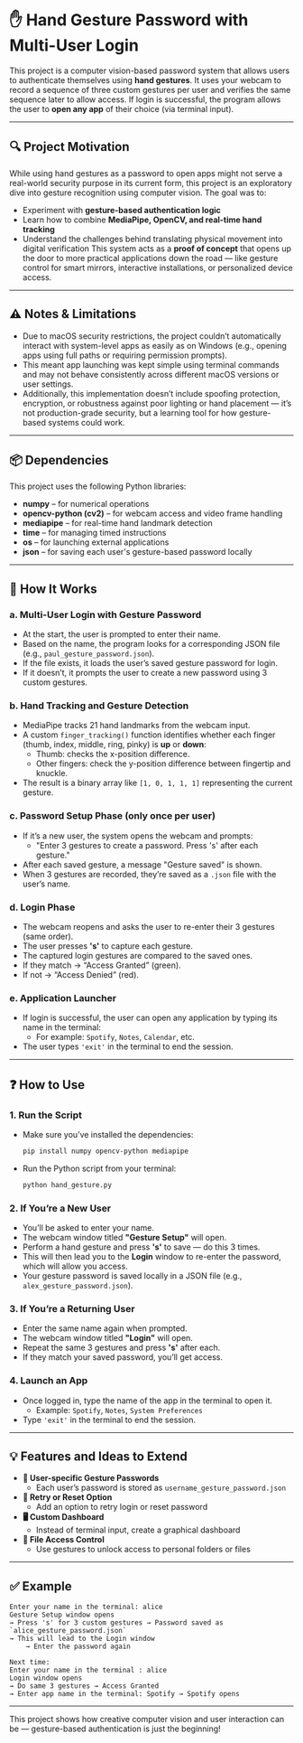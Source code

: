 # ✋ Hand Gesture Password with Multi-User Login

This project is a computer vision-based password system that allows users to authenticate themselves using **hand gestures**. It uses your webcam to record a sequence of three custom gestures per user and verifies the same sequence later to allow access. If login is successful, the program allows the user to **open any app** of their choice (via terminal input).

---

## 🔍 Project Motivation

While using hand gestures as a password to open apps might not serve a real-world security purpose in its current form, this project is an exploratory dive into gesture recognition using computer vision.
The goal was to:
- Experiment with **gesture-based authentication logic**
- Learn how to combine **MediaPipe, OpenCV, and real-time hand tracking**
- Understand the challenges behind translating physical movement into digital verification
This system acts as a **proof of concept** that opens up the door to more practical applications down the road — like gesture control for smart mirrors, interactive installations, or personalized device access.

---

## ⚠️ Notes & Limitations

- Due to macOS security restrictions, the project couldn’t automatically interact with system-level apps as easily as on Windows (e.g., opening apps using full paths or requiring permission prompts).
- This meant app launching was kept simple using terminal commands and may not behave consistently across different macOS versions or user settings.
- Additionally, this implementation doesn’t include spoofing protection, encryption, or robustness against poor lighting or hand placement — it’s not production-grade security, but a learning tool for how gesture-based systems could work.

---

## 📦 Dependencies

This project uses the following Python libraries:

- **numpy** – for numerical operations
- **opencv-python (cv2)** – for webcam access and video frame handling
- **mediapipe** – for real-time hand landmark detection
- **time** – for managing timed instructions
- **os** – for launching external applications
- **json** – for saving each user's gesture-based password locally

---

## 🔁 How It Works

### a. Multi-User Login with Gesture Password
- At the start, the user is prompted to enter their name.
- Based on the name, the program looks for a corresponding JSON file (e.g., `paul_gesture_password.json`).
- If the file exists, it loads the user’s saved gesture password for login.
- If it doesn’t, it prompts the user to create a new password using 3 custom gestures.

### b. Hand Tracking and Gesture Detection
- MediaPipe tracks 21 hand landmarks from the webcam input.
- A custom `finger_tracking()` function identifies whether each finger (thumb, index, middle, ring, pinky) is **up** or **down**:
    - Thumb: checks the x-position difference.
    - Other fingers: check the y-position difference between fingertip and knuckle.
- The result is a binary array like `[1, 0, 1, 1, 1]` representing the current gesture.

### c. Password Setup Phase (only once per user)
- If it’s a new user, the system opens the webcam and prompts:
    - "Enter 3 gestures to create a password. Press 's' after each gesture."
- After each saved gesture, a message "Gesture saved" is shown.
- When 3 gestures are recorded, they’re saved as a `.json` file with the user’s name.

### d. Login Phase
- The webcam reopens and asks the user to re-enter their 3 gestures (same order).
- The user presses **'s'** to capture each gesture.
- The captured login gestures are compared to the saved ones.
- If they match → “Access Granted” (green).
- If not → “Access Denied” (red).

### e. Application Launcher
- If login is successful, the user can open any application by typing its name in the terminal:
    - For example: `Spotify`, `Notes`, `Calendar`, etc.
- The user types `'exit'`  in the terminal to end the session.

---

## ❓ How to Use

### 1. Run the Script
- Make sure you’ve installed the dependencies:
  ```bash
  pip install numpy opencv-python mediapipe
  ```
- Run the Python script from your terminal:
  ```bash
  python hand_gesture.py
  ```

### 2. If You’re a New User
- You’ll be asked to enter your name.
- The webcam window titled **"Gesture Setup"** will open.
- Perform a hand gesture and press **'s'** to save — do this 3 times.
- This will then lead you to the **Login** window to re-enter the password, which will allow you access.
- Your gesture password is saved locally in a JSON file (e.g., `alex_gesture_password.json`).

### 3. If You’re a Returning User
- Enter the same name again when prompted.
- The webcam window titled **"Login"** will open.
- Repeat the same 3 gestures and press **'s'** after each.
- If they match your saved password, you’ll get access.

### 4. Launch an App
- Once logged in, type the name of the app in the terminal to open it.
    - Example: `Spotify`, `Notes`, `System Preferences`
- Type `'exit'` in the terminal to end the session.

---

## 💡 Features and Ideas to Extend

- **🔐 User-specific Gesture Passwords**
    - Each user’s password is stored as `username_gesture_password.json`
- **🔄 Retry or Reset Option**
    - Add an option to retry login or reset password
- **🖥️ Custom Dashboard**
    - Instead of terminal input, create a graphical dashboard
- **📁 File Access Control**
    - Use gestures to unlock access to personal folders or files

---

## ✅ Example

```
Enter your name in the terminal: alice
Gesture Setup window opens
→ Press 's' for 3 custom gestures → Password saved as `alice_gesture_password.json`
→ This will lead to the Login window
    → Enter the password again

Next time:
Enter your name in the terminal : alice
Login window opens
→ Do same 3 gestures → Access Granted
→ Enter app name in the terminal: Spotify → Spotify opens
```

---

This project shows how creative computer vision and user interaction can be — gesture-based authentication is just the beginning!